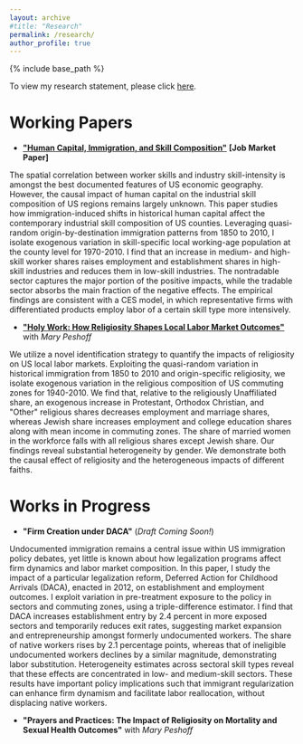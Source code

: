 ```yaml
---
layout: archive
#title: "Research"
permalink: /research/
author_profile: true
---
```


{% include base_path %}

To view my research statement, please click [here](/files/Murad_Zeynalli_Research_Statement.pdf).

Working Papers
======
* [**"Human Capital, Immigration, and Skill Composition"**](/files/Murad_Zeynalli_JMP.pdf) **[Job Market Paper]**

The spatial correlation between worker skills and industry skill-intensity is amongst the best documented features of US economic geography. However, the causal impact of human capital on the industrial skill composition of US regions remains largely unknown. This paper studies how immigration-induced shifts in historical human capital affect the contemporary industrial skill composition of US counties. Leveraging quasi-random origin-by-destination immigration patterns from 1850 to 2010, I isolate exogenous variation in skill-specific local working-age population at the county level for 1970-2010. I find that an increase in medium- and high-skill worker shares raises employment and establishment shares in high-skill industries and reduces them in low-skill industries. The nontradable sector captures the major portion of the positive impacts, while the tradable sector absorbs the main fraction of the negative effects. The empirical findings are consistent with a CES model, in which representative firms with differentiated products employ labor of a certain skill type more intensively.

* [**"Holy Work: How Religiosity Shapes Local Labor Market Outcomes"**](/files/ZP_Religiosity_Labor.pdf) with *Mary Peshoff*

We utilize a novel identification strategy to quantify the impacts of religiosity on US local labor markets. Exploiting the quasi-random variation in historical immigration from 1850 to 2010 and origin-specific religiosity, we isolate exogenous variation in the religious composition of US commuting zones for 1940-2010. We find that, relative to the religiously Unaffiliated share, an exogenous increase in Protestant, Orthodox Christian, and "Other" religious shares decreases employment and marriage shares, whereas Jewish share increases employment and college education shares along with mean income in commuting zones. The share of married women in the workforce falls with all religious shares except Jewish share. Our findings reveal substantial heterogeneity by gender. We demonstrate both the causal effect of religiosity and the heterogeneous impacts of different faiths.

Works in Progress
======

* **"Firm Creation under DACA"** (*Draft Coming Soon!*)

Undocumented immigration remains a central issue within US immigration policy debates, yet little is known about how legalization programs affect firm dynamics and labor market composition. In this paper, I study the impact of a particular legalization reform, Deferred Action for Childhood Arrivals (DACA), enacted in 2012, on establishment and employment outcomes. I exploit variation in pre-treatment exposure to the policy in sectors and commuting zones, using a triple-difference estimator. I find that DACA increases establishment entry by 2.4 percent in more exposed sectors and temporarily reduces exit rates, suggesting market expansion and entrepreneurship amongst formerly undocumented workers. The share of native workers rises by 2.1 percentage points, whereas that of ineligible undocumented workers declines by a similar magnitude, demonstrating labor substitution. Heterogeneity estimates across sectoral skill types reveal that these effects are concentrated in low- and medium-skill sectors. These results have important policy implications such that immigrant regularization can enhance firm dynamism and facilitate labor reallocation, without displacing native workers.

* **"Prayers and Practices: The Impact of Religiosity on Mortality and Sexual Health Outcomes"** with *Mary Peshoff*